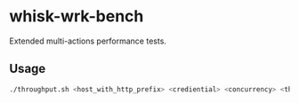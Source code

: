 # whisk-wrk-bench
Extended multi-actions performance tests.

## Usage
```bash
./throughput.sh <host_with_http_prefix> <crediential> <concurrency> <threads> <timeout>
```